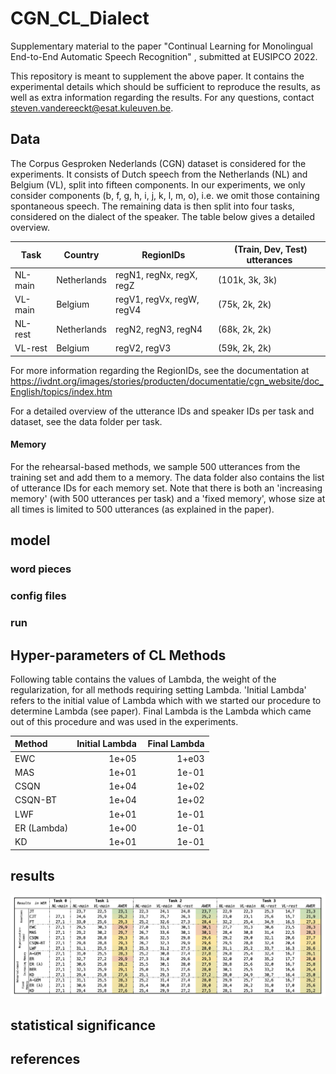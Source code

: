 # CGN_CL_Dialect

Supplementary material to the paper "Continual Learning for Monolingual End-to-End Automatic Speech Recognition" , submitted at EUSIPCO 2022.

This repository is meant to supplement the above paper. It contains the experimental details which should be sufficient to reproduce the results, as well as extra information regarding the results. For any questions, contact steven.vandereeckt@esat.kuleuven.be.



## Data

The Corpus Gesproken Nederlands (CGN) dataset is considered for the experiments. It consists of Dutch speech from the Netherlands (NL) and Belgium (VL), split into fifteen components. In our experiments, we only consider components (b, f, g, h, i, j, k, l, m, o), i.e. we omit those containing spontaneous speech. 
The remaining data is then split into four tasks, considered on the dialect of the speaker. The table below gives a detailed overview. 


Task  | Country | RegionIDs | (Train, Dev, Test) utterances
------------- | ------------- | ------------- | ------------- 
NL-main | Netherlands | regN1, regNx, regX, regZ | (101k, 3k, 3k)
VL-main | Belgium | regV1, regVx, regW, regV4 | (75k, 2k, 2k)
NL-rest | Netherlands | regN2, regN3, regN4 | (68k, 2k, 2k) 
VL-rest | Belgium | regV2, regV3 | (59k, 2k, 2k)

For more information regarding the RegionIDs, see the documentation at https://ivdnt.org/images/stories/producten/documentatie/cgn_website/doc_English/topics/index.htm

For a detailed overview of the utterance IDs and speaker IDs per task and dataset, see the data folder per task. 

#### Memory

For the rehearsal-based methods, we sample 500 utterances from the training set and add them to a memory. The data folder also contains the list of utterance IDs for each memory set. Note that there is both an 'increasing memory' (with 500 utterances per task) and a 'fixed memory', whose size at all times is limited to 500 utterances (as explained in the paper).


## model 

### word pieces
### config files
### run 

## Hyper-parameters of CL Methods
Following table contains the values of Lambda, the weight of the regularization, for all methods requiring setting Lambda. 'Initial Lambda' refers to the initial value of Lambda which with we started our procedure to determine Lambda (see paper). Final Lambda is the Lambda which came out of this procedure and was used in the experiments. 

Method | Initial Lambda | Final Lambda
| :--- | ---: | ---:
EWC | 1e+05 | 1+e03
MAS | 1e+01 | 1e-01
CSQN | 1e+04 | 1e+02
CSQN-BT | 1e+04 | 1e+02
LWF | 1e+01 | 1e-01 
ER (Lambda) | 1e+00 | 1e-01
KD | 1e+01 | 1e-01


## results

![alt text](https://github.com/StevenVdEeckt/CGN_CL_Dialect/blob/main/results/final_results.png)

## statistical significance

## references
